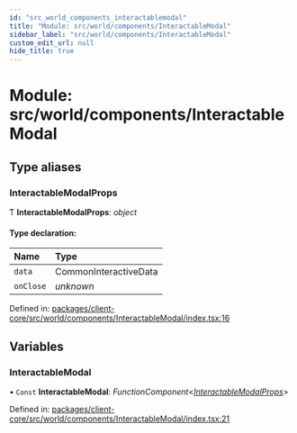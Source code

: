 ```yaml
---
id: "src_world_components_interactablemodal"
title: "Module: src/world/components/InteractableModal"
sidebar_label: "src/world/components/InteractableModal"
custom_edit_url: null
hide_title: true
---
```


# Module: src/world/components/InteractableModal

## Type aliases

### InteractableModalProps

Ƭ **InteractableModalProps**: *object*

#### Type declaration:

Name | Type |
:------ | :------ |
`data` | CommonInteractiveData |
`onClose` | *unknown* |

Defined in: [packages/client-core/src/world/components/InteractableModal/index.tsx:16](https://github.com/xr3ngine/xr3ngine/blob/a16a45d7e/packages/client-core/src/world/components/InteractableModal/index.tsx#L16)

## Variables

### InteractableModal

• `Const` **InteractableModal**: *FunctionComponent*<[*InteractableModalProps*](src_world_components_interactablemodal.md#interactablemodalprops)\>

Defined in: [packages/client-core/src/world/components/InteractableModal/index.tsx:21](https://github.com/xr3ngine/xr3ngine/blob/a16a45d7e/packages/client-core/src/world/components/InteractableModal/index.tsx#L21)
